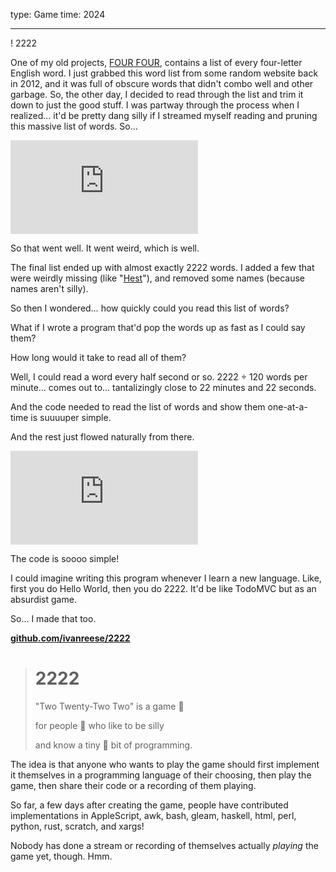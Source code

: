 type: Game
time: 2024

---

! 2222

One of my old projects, [FOUR FOUR](/four-four), contains a list of every four-letter English word. I just grabbed this word list from some random website back in 2012, and it was full of obscure words that didn't combo well and other garbage. So, the other day, I decided to read through the list and trim it down to just the good stuff. I was partway through the process when I realized… it'd be pretty dang silly if I streamed myself reading and pruning this massive list of words. So…

<iframe class="youtube" src="https://www.youtube-nocookie.com/embed/D_NTiFXA9bg?rel=0&amp;showinfo=0" allowfullscreen frameborder="0"></iframe>

So that went well. It went weird, which is well.

The final list ended up with almost exactly 2222 words. I added a few that were weirdly missing (like "[Hest](/hest)"), and removed some names (because names aren't silly).

So then I wondered… how quickly could you read this list of words?

What if I wrote a program that'd pop the words up as fast as I could say them?

How long would it take to read all of them?

Well, I could read a word every half second or so. 2222 ÷ 120 words per minute… comes out to… tantalizingly close to 22 minutes and 22 seconds.

And the code needed to read the list of words and show them one-at-a-time is suuuuper simple.

And the rest just flowed naturally from there.

<iframe class="youtube" src="https://www.youtube-nocookie.com/embed/ZstE5y6nKSU?rel=0&amp;showinfo=0" allowfullscreen frameborder="0"></iframe>

The code is soooo simple!

I could imagine writing this program whenever I learn a new language. Like, first you do Hello World, then you do 2222. It'd be like TodoMVC but as an absurdist game.

So… I made that too.

**[github.com/ivanreese/2222](https://github.com/ivanreese/2222)**

> # 2222
> "Two Twenty-Two Two" is a game 🎲
>
> for people 🫣 who like to be silly
>
> and know a tiny 🤏 bit of programming.

The idea is that anyone who wants to play the game should first implement it themselves in a programming language of their choosing, then play the game, then share their code or a recording of them playing.

So far, a few days after creating the game, people have contributed implementations in AppleScript, awk, bash, gleam, haskell, html, perl, python, rust, scratch, and xargs!

Nobody has done a stream or recording of themselves actually _playing_ the game yet, though. Hmm.
